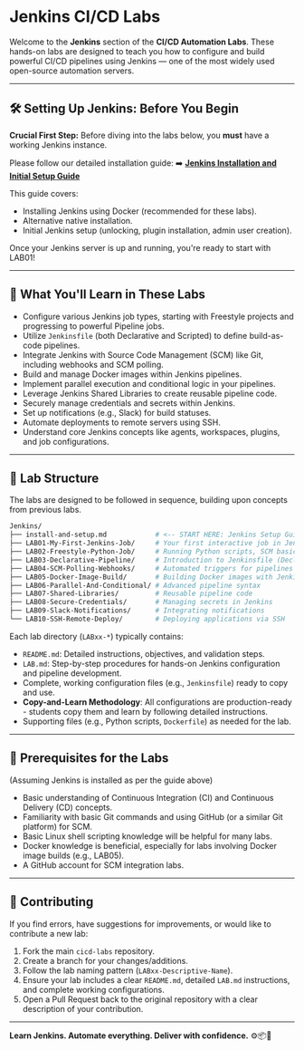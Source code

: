# Jenkins CI/CD Labs

Welcome to the **Jenkins** section of the **CI/CD Automation Labs**. These hands-on labs are designed to teach you how to configure and build powerful CI/CD pipelines using Jenkins — one of the most widely used open-source automation servers.

---

## 🛠️ Setting Up Jenkins: Before You Begin

**Crucial First Step:** Before diving into the labs below, you **must** have a working Jenkins instance. 

Please follow our detailed installation guide:
➡️ **[Jenkins Installation and Initial Setup Guide](./install-and-setup.md)**

This guide covers:
- Installing Jenkins using Docker (recommended for these labs).
- Alternative native installation.
- Initial Jenkins setup (unlocking, plugin installation, admin user creation).

Once your Jenkins server is up and running, you're ready to start with LAB01!

---

## 🚀 What You'll Learn in These Labs

- Configure various Jenkins job types, starting with Freestyle projects and progressing to powerful Pipeline jobs.
- Utilize `Jenkinsfile` (both Declarative and Scripted) to define build-as-code pipelines.
- Integrate Jenkins with Source Code Management (SCM) like Git, including webhooks and SCM polling.
- Build and manage Docker images within Jenkins pipelines.
- Implement parallel execution and conditional logic in your pipelines.
- Leverage Jenkins Shared Libraries to create reusable pipeline code.
- Securely manage credentials and secrets within Jenkins.
- Set up notifications (e.g., Slack) for build statuses.
- Automate deployments to remote servers using SSH.
- Understand core Jenkins concepts like agents, workspaces, plugins, and job configurations.

---

## 📁 Lab Structure

The labs are designed to be followed in sequence, building upon concepts from previous labs.

```bash
Jenkins/
├── install-and-setup.md            # <-- START HERE: Jenkins Setup Guide
├── LAB01-My-First-Jenkins-Job/     # Your first interactive job in Jenkins
├── LAB02-Freestyle-Python-Job/     # Running Python scripts, SCM basics
├── LAB03-Declarative-Pipeline/     # Introduction to Jenkinsfile (Declarative)
├── LAB04-SCM-Polling-Webhooks/     # Automated triggers for pipelines
├── LAB05-Docker-Image-Build/       # Building Docker images with Jenkins
├── LAB06-Parallel-And-Conditional/ # Advanced pipeline syntax
├── LAB07-Shared-Libraries/         # Reusable pipeline code
├── LAB08-Secure-Credentials/       # Managing secrets in Jenkins
├── LAB09-Slack-Notifications/      # Integrating notifications
└── LAB10-SSH-Remote-Deploy/        # Deploying applications via SSH
```

Each lab directory (`LABxx-*`) typically contains:
- `README.md`: Detailed instructions, objectives, and validation steps.
- `LAB.md`: Step-by-step procedures for hands-on Jenkins configuration and pipeline development.
- Complete, working configuration files (e.g., `Jenkinsfile`) ready to copy and use.
- **Copy-and-Learn Methodology**: All configurations are production-ready - students copy them and learn by following detailed instructions.
- Supporting files (e.g., Python scripts, `Dockerfile`) as needed for the lab.

---

## 🧠 Prerequisites for the Labs

(Assuming Jenkins is installed as per the guide above)

-   Basic understanding of Continuous Integration (CI) and Continuous Delivery (CD) concepts.
-   Familiarity with basic Git commands and using GitHub (or a similar Git platform) for SCM.
-   Basic Linux shell scripting knowledge will be helpful for many labs.
-   Docker knowledge is beneficial, especially for labs involving Docker image builds (e.g., LAB05).
-   A GitHub account for SCM integration labs.

---

## 💬 Contributing

If you find errors, have suggestions for improvements, or would like to contribute a new lab:
1.  Fork the main `cicd-labs` repository.
2.  Create a branch for your changes/additions.
3.  Follow the lab naming pattern (`LABxx-Descriptive-Name`).
4.  Ensure your lab includes a clear `README.md`, detailed `LAB.md` instructions, and complete working configurations.
5.  Open a Pull Request back to the original repository with a clear description of your contribution.

---

**Learn Jenkins. Automate everything. Deliver with confidence.** ⚙️📦🚀

